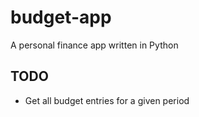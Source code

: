 # budget-app
A personal finance app written in Python

## TODO
- Get all budget entries for a given period
